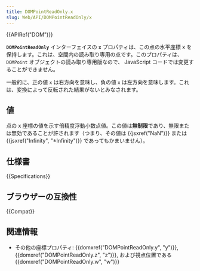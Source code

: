 ```yaml
---
title: DOMPointReadOnly.x
slug: Web/API/DOMPointReadOnly/x
---
```

{{APIRef("DOM")}}

**`DOMPointReadOnly`** インターフェイスの **`x`** プロパティは、この点の水平座標 x を保持します。これは、空間内の読み取り専用の点です。このプロパティは、 `DOMPoint` オブジェクトの読み取り専用版なので、 JavaScript コードでは変更することができません。

一般的に、正の値 `x` は右方向を意味し、負の値 `x` は左方向を意味します。これは、変換によって反転された結果がないとみなされます。

## 値

点の x 座標の値を示す倍精度浮動小数点値。この値は**無制限**であり、無限または無効であることが許されます（つまり、その値は {{jsxref("NaN")}} または {{jsxref("Infinity", "±Infinity")}} であってもかまいません）。

## 仕様書

{{Specifications}}

## ブラウザーの互換性

{{Compat}}

## 関連情報

- その他の座標プロパティ: {{domxref("DOMPointReadOnly.y", "y")}},
  {{domxref("DOMPointReadOnly.z", "z")}}, および視点位置である
  {{domxref("DOMPointReadOnly.w", "w")}}
